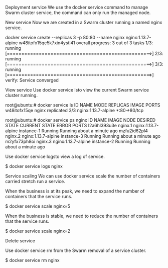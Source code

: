 Deployment service
We use the docker service command to manage Swarm  cluster service, the command can only run the managed node.

New service
Now we are created in a Swarm cluster running a named nginx service.

docker service create --replicas 3 -p 80:80 --name nginx nginx:1.13.7-alpine
w48itofx15qe5k7xin4ystl41
overall progress: 3 out of 3 tasks
1/3: running   [==================================================>]
2/3: running   [==================================================>]
3/3: running   [==================================================>]
verify: Service converged

View service
Use docker service lsto view the current Swarm service cluster running.

root@ubuntu:# docker service ls
ID                  NAME                MODE                REPLICAS            IMAGE                 PORTS
w48itofx15qe        nginx               replicated          3/3                 nginx:1.13.7-alpine   *:80->80/tcp

root@ubuntu:# docker service ps nginx
ID                  NAME                IMAGE                 NODE                DESIRED STATE       CURRENT STATE                ERROR               PORTS
l2a6hl393u3e        nginx.1             nginx:1.13.7-alpine   instance-1          Running             Running about a minute ago
mzfu2id62pl4        nginx.2             nginx:1.13.7-alpine   instance-3          Running             Running about a minute ago
m2yfx73ph8oi        nginx.3             nginx:1.13.7-alpine   instance-2          Running             Running about a minute ago

Use docker service logsto view a log of service.

$ docker service logs nginx

Service scaling
We can use docker service scale the number of containers carried stretch run a service.

When the business is at its peak, we need to expand the number of containers that the service runs.

$ docker service scale nginx=5

When the business is stable, we need to reduce the number of containers that the service runs.

$ docker service scale nginx=2

Delete service

Use docker service rm from the Swarm removal of a service cluster.

$ docker service rm nginx
